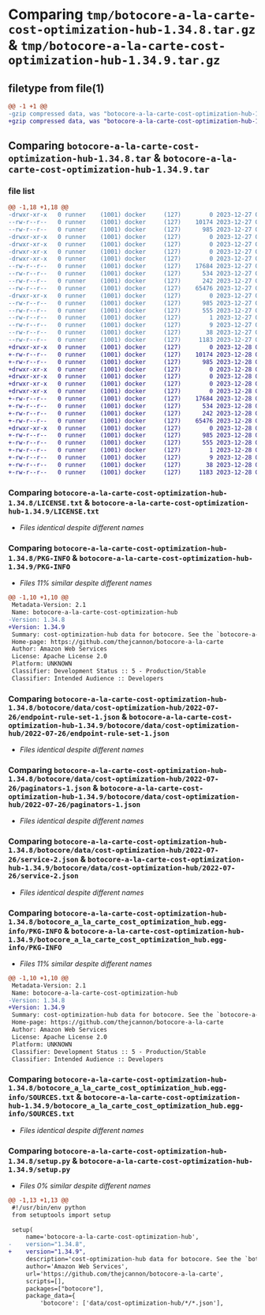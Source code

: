 # Comparing `tmp/botocore-a-la-carte-cost-optimization-hub-1.34.8.tar.gz` & `tmp/botocore-a-la-carte-cost-optimization-hub-1.34.9.tar.gz`

## filetype from file(1)

```diff
@@ -1 +1 @@
-gzip compressed data, was "botocore-a-la-carte-cost-optimization-hub-1.34.8.tar", last modified: Wed Dec 27 01:06:38 2023, max compression
+gzip compressed data, was "botocore-a-la-carte-cost-optimization-hub-1.34.9.tar", last modified: Thu Dec 28 01:06:39 2023, max compression
```

## Comparing `botocore-a-la-carte-cost-optimization-hub-1.34.8.tar` & `botocore-a-la-carte-cost-optimization-hub-1.34.9.tar`

### file list

```diff
@@ -1,18 +1,18 @@
-drwxr-xr-x   0 runner    (1001) docker     (127)        0 2023-12-27 01:06:38.015304 botocore-a-la-carte-cost-optimization-hub-1.34.8/
--rw-r--r--   0 runner    (1001) docker     (127)    10174 2023-12-27 01:06:37.000000 botocore-a-la-carte-cost-optimization-hub-1.34.8/LICENSE.txt
--rw-r--r--   0 runner    (1001) docker     (127)      985 2023-12-27 01:06:38.015304 botocore-a-la-carte-cost-optimization-hub-1.34.8/PKG-INFO
-drwxr-xr-x   0 runner    (1001) docker     (127)        0 2023-12-27 01:06:38.015304 botocore-a-la-carte-cost-optimization-hub-1.34.8/botocore/
-drwxr-xr-x   0 runner    (1001) docker     (127)        0 2023-12-27 01:06:38.015304 botocore-a-la-carte-cost-optimization-hub-1.34.8/botocore/data/
-drwxr-xr-x   0 runner    (1001) docker     (127)        0 2023-12-27 01:06:38.015304 botocore-a-la-carte-cost-optimization-hub-1.34.8/botocore/data/cost-optimization-hub/
-drwxr-xr-x   0 runner    (1001) docker     (127)        0 2023-12-27 01:06:38.015304 botocore-a-la-carte-cost-optimization-hub-1.34.8/botocore/data/cost-optimization-hub/2022-07-26/
--rw-r--r--   0 runner    (1001) docker     (127)    17684 2023-12-27 01:06:28.000000 botocore-a-la-carte-cost-optimization-hub-1.34.8/botocore/data/cost-optimization-hub/2022-07-26/endpoint-rule-set-1.json
--rw-r--r--   0 runner    (1001) docker     (127)      534 2023-12-27 01:06:28.000000 botocore-a-la-carte-cost-optimization-hub-1.34.8/botocore/data/cost-optimization-hub/2022-07-26/paginators-1.json
--rw-r--r--   0 runner    (1001) docker     (127)      242 2023-12-27 01:06:28.000000 botocore-a-la-carte-cost-optimization-hub-1.34.8/botocore/data/cost-optimization-hub/2022-07-26/paginators-1.sdk-extras.json
--rw-r--r--   0 runner    (1001) docker     (127)    65476 2023-12-27 01:06:28.000000 botocore-a-la-carte-cost-optimization-hub-1.34.8/botocore/data/cost-optimization-hub/2022-07-26/service-2.json
-drwxr-xr-x   0 runner    (1001) docker     (127)        0 2023-12-27 01:06:38.015304 botocore-a-la-carte-cost-optimization-hub-1.34.8/botocore_a_la_carte_cost_optimization_hub.egg-info/
--rw-r--r--   0 runner    (1001) docker     (127)      985 2023-12-27 01:06:37.000000 botocore-a-la-carte-cost-optimization-hub-1.34.8/botocore_a_la_carte_cost_optimization_hub.egg-info/PKG-INFO
--rw-r--r--   0 runner    (1001) docker     (127)      555 2023-12-27 01:06:37.000000 botocore-a-la-carte-cost-optimization-hub-1.34.8/botocore_a_la_carte_cost_optimization_hub.egg-info/SOURCES.txt
--rw-r--r--   0 runner    (1001) docker     (127)        1 2023-12-27 01:06:37.000000 botocore-a-la-carte-cost-optimization-hub-1.34.8/botocore_a_la_carte_cost_optimization_hub.egg-info/dependency_links.txt
--rw-r--r--   0 runner    (1001) docker     (127)        9 2023-12-27 01:06:37.000000 botocore-a-la-carte-cost-optimization-hub-1.34.8/botocore_a_la_carte_cost_optimization_hub.egg-info/top_level.txt
--rw-r--r--   0 runner    (1001) docker     (127)       38 2023-12-27 01:06:38.015304 botocore-a-la-carte-cost-optimization-hub-1.34.8/setup.cfg
--rw-r--r--   0 runner    (1001) docker     (127)     1183 2023-12-27 01:06:37.000000 botocore-a-la-carte-cost-optimization-hub-1.34.8/setup.py
+drwxr-xr-x   0 runner    (1001) docker     (127)        0 2023-12-28 01:06:39.502261 botocore-a-la-carte-cost-optimization-hub-1.34.9/
+-rw-r--r--   0 runner    (1001) docker     (127)    10174 2023-12-28 01:06:39.000000 botocore-a-la-carte-cost-optimization-hub-1.34.9/LICENSE.txt
+-rw-r--r--   0 runner    (1001) docker     (127)      985 2023-12-28 01:06:39.498262 botocore-a-la-carte-cost-optimization-hub-1.34.9/PKG-INFO
+drwxr-xr-x   0 runner    (1001) docker     (127)        0 2023-12-28 01:06:39.498262 botocore-a-la-carte-cost-optimization-hub-1.34.9/botocore/
+drwxr-xr-x   0 runner    (1001) docker     (127)        0 2023-12-28 01:06:39.498262 botocore-a-la-carte-cost-optimization-hub-1.34.9/botocore/data/
+drwxr-xr-x   0 runner    (1001) docker     (127)        0 2023-12-28 01:06:39.498262 botocore-a-la-carte-cost-optimization-hub-1.34.9/botocore/data/cost-optimization-hub/
+drwxr-xr-x   0 runner    (1001) docker     (127)        0 2023-12-28 01:06:39.498262 botocore-a-la-carte-cost-optimization-hub-1.34.9/botocore/data/cost-optimization-hub/2022-07-26/
+-rw-r--r--   0 runner    (1001) docker     (127)    17684 2023-12-28 01:06:26.000000 botocore-a-la-carte-cost-optimization-hub-1.34.9/botocore/data/cost-optimization-hub/2022-07-26/endpoint-rule-set-1.json
+-rw-r--r--   0 runner    (1001) docker     (127)      534 2023-12-28 01:06:26.000000 botocore-a-la-carte-cost-optimization-hub-1.34.9/botocore/data/cost-optimization-hub/2022-07-26/paginators-1.json
+-rw-r--r--   0 runner    (1001) docker     (127)      242 2023-12-28 01:06:26.000000 botocore-a-la-carte-cost-optimization-hub-1.34.9/botocore/data/cost-optimization-hub/2022-07-26/paginators-1.sdk-extras.json
+-rw-r--r--   0 runner    (1001) docker     (127)    65476 2023-12-28 01:06:26.000000 botocore-a-la-carte-cost-optimization-hub-1.34.9/botocore/data/cost-optimization-hub/2022-07-26/service-2.json
+drwxr-xr-x   0 runner    (1001) docker     (127)        0 2023-12-28 01:06:39.498262 botocore-a-la-carte-cost-optimization-hub-1.34.9/botocore_a_la_carte_cost_optimization_hub.egg-info/
+-rw-r--r--   0 runner    (1001) docker     (127)      985 2023-12-28 01:06:39.000000 botocore-a-la-carte-cost-optimization-hub-1.34.9/botocore_a_la_carte_cost_optimization_hub.egg-info/PKG-INFO
+-rw-r--r--   0 runner    (1001) docker     (127)      555 2023-12-28 01:06:39.000000 botocore-a-la-carte-cost-optimization-hub-1.34.9/botocore_a_la_carte_cost_optimization_hub.egg-info/SOURCES.txt
+-rw-r--r--   0 runner    (1001) docker     (127)        1 2023-12-28 01:06:39.000000 botocore-a-la-carte-cost-optimization-hub-1.34.9/botocore_a_la_carte_cost_optimization_hub.egg-info/dependency_links.txt
+-rw-r--r--   0 runner    (1001) docker     (127)        9 2023-12-28 01:06:39.000000 botocore-a-la-carte-cost-optimization-hub-1.34.9/botocore_a_la_carte_cost_optimization_hub.egg-info/top_level.txt
+-rw-r--r--   0 runner    (1001) docker     (127)       38 2023-12-28 01:06:39.502261 botocore-a-la-carte-cost-optimization-hub-1.34.9/setup.cfg
+-rw-r--r--   0 runner    (1001) docker     (127)     1183 2023-12-28 01:06:39.000000 botocore-a-la-carte-cost-optimization-hub-1.34.9/setup.py
```

### Comparing `botocore-a-la-carte-cost-optimization-hub-1.34.8/LICENSE.txt` & `botocore-a-la-carte-cost-optimization-hub-1.34.9/LICENSE.txt`

 * *Files identical despite different names*

### Comparing `botocore-a-la-carte-cost-optimization-hub-1.34.8/PKG-INFO` & `botocore-a-la-carte-cost-optimization-hub-1.34.9/PKG-INFO`

 * *Files 11% similar despite different names*

```diff
@@ -1,10 +1,10 @@
 Metadata-Version: 2.1
 Name: botocore-a-la-carte-cost-optimization-hub
-Version: 1.34.8
+Version: 1.34.9
 Summary: cost-optimization-hub data for botocore. See the `botocore-a-la-carte` package for more info.
 Home-page: https://github.com/thejcannon/botocore-a-la-carte
 Author: Amazon Web Services
 License: Apache License 2.0
 Platform: UNKNOWN
 Classifier: Development Status :: 5 - Production/Stable
 Classifier: Intended Audience :: Developers
```

### Comparing `botocore-a-la-carte-cost-optimization-hub-1.34.8/botocore/data/cost-optimization-hub/2022-07-26/endpoint-rule-set-1.json` & `botocore-a-la-carte-cost-optimization-hub-1.34.9/botocore/data/cost-optimization-hub/2022-07-26/endpoint-rule-set-1.json`

 * *Files identical despite different names*

### Comparing `botocore-a-la-carte-cost-optimization-hub-1.34.8/botocore/data/cost-optimization-hub/2022-07-26/paginators-1.json` & `botocore-a-la-carte-cost-optimization-hub-1.34.9/botocore/data/cost-optimization-hub/2022-07-26/paginators-1.json`

 * *Files identical despite different names*

### Comparing `botocore-a-la-carte-cost-optimization-hub-1.34.8/botocore/data/cost-optimization-hub/2022-07-26/service-2.json` & `botocore-a-la-carte-cost-optimization-hub-1.34.9/botocore/data/cost-optimization-hub/2022-07-26/service-2.json`

 * *Files identical despite different names*

### Comparing `botocore-a-la-carte-cost-optimization-hub-1.34.8/botocore_a_la_carte_cost_optimization_hub.egg-info/PKG-INFO` & `botocore-a-la-carte-cost-optimization-hub-1.34.9/botocore_a_la_carte_cost_optimization_hub.egg-info/PKG-INFO`

 * *Files 11% similar despite different names*

```diff
@@ -1,10 +1,10 @@
 Metadata-Version: 2.1
 Name: botocore-a-la-carte-cost-optimization-hub
-Version: 1.34.8
+Version: 1.34.9
 Summary: cost-optimization-hub data for botocore. See the `botocore-a-la-carte` package for more info.
 Home-page: https://github.com/thejcannon/botocore-a-la-carte
 Author: Amazon Web Services
 License: Apache License 2.0
 Platform: UNKNOWN
 Classifier: Development Status :: 5 - Production/Stable
 Classifier: Intended Audience :: Developers
```

### Comparing `botocore-a-la-carte-cost-optimization-hub-1.34.8/botocore_a_la_carte_cost_optimization_hub.egg-info/SOURCES.txt` & `botocore-a-la-carte-cost-optimization-hub-1.34.9/botocore_a_la_carte_cost_optimization_hub.egg-info/SOURCES.txt`

 * *Files identical despite different names*

### Comparing `botocore-a-la-carte-cost-optimization-hub-1.34.8/setup.py` & `botocore-a-la-carte-cost-optimization-hub-1.34.9/setup.py`

 * *Files 0% similar despite different names*

```diff
@@ -1,13 +1,13 @@
 #!/usr/bin/env python
 from setuptools import setup
 
 setup(
     name='botocore-a-la-carte-cost-optimization-hub',
-    version="1.34.8",
+    version="1.34.9",
     description='cost-optimization-hub data for botocore. See the `botocore-a-la-carte` package for more info.',
     author='Amazon Web Services',
     url='https://github.com/thejcannon/botocore-a-la-carte',
     scripts=[],
     packages=["botocore"],
     package_data={
         'botocore': ['data/cost-optimization-hub/*/*.json'],
```

